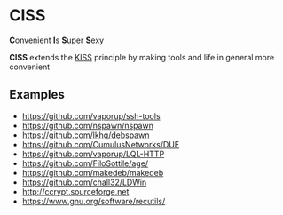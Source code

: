 # CISS
**C**onvenient **I**s **S**uper **S**exy

**CISS** extends the [KISS](https://en.wikipedia.org/wiki/KISS_principle) principle
by making tools and life in general more convenient


## Examples

- https://github.com/vaporup/ssh-tools
- https://github.com/nspawn/nspawn
- https://github.com/lkhq/debspawn
- https://github.com/CumulusNetworks/DUE
- https://github.com/vaporup/LQL-HTTP
- https://github.com/FiloSottile/age/
- https://github.com/makedeb/makedeb
- https://github.com/chall32/LDWin
- http://ccrypt.sourceforge.net
- https://www.gnu.org/software/recutils/
